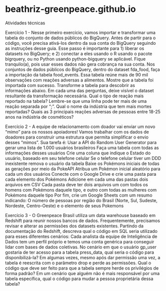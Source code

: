 # beathriz-greenpeace.github.io
Atividades técnicas

Exercício 1 - 
Nesse primeiro exercício, vamos importar e transformar uma tabela do conjunto de dados públicos do BigQuery. Antes de partir para o código, você precisa ativá-los dentro da sua conta do BigQuery seguindo as instruções desse guia. Esse passo é importante para 1) liberar os datasets no BigQuery; e 2) conectar a eles usando o R usando o pacote bigrquery, ou no Python usando python-bigquery se aplicável. Fique tranquilo(a), pois usar esses dados não gera cobrança na sua conta.
Nos conjuntos de dados públicos do BigQuery, dentro do dataset fda_food, faça a importação da tabela food_events. Essa tabela reúne mais de 90 mil observações com reações adversas a alimentos. Mostre que a tabela foi importada com sucesso.
Transforme a tabela para descobrir as informações abaixo. Em cada uma das perguntas, deixe visível o dataset resultante da transformação necessária.
Qual o tipo de reação mais reportado na tabela? Lembre-se que uma linha pode ter mais de uma reação separada por “;”.
Qual o nome da indústria que tem mais mortes reportadas?
Quais as 3 principais reações adversas de pessoas entre 18-25 anos na indústria de cosméticos?

Exercício 2 - 
A equipe de relacionamento com doador vai enviar um novo “mimo” para os nossos apoiadores! Vamos trabalhar com os dados de doadores para construir uma estrutura que permita simplificar o envio desses “mimos”.
Sua tarefa é:
Usar a API do Random User Generator para gerar uma lista de 1.000 usuários brasileiros
Faça uma tabela com todas as informações desses usuários
Crie uma coluna que indique o Estado do usuário, baseado em seu telefone celular
Se o telefone celular tiver um DDD inexistente remova o usuário da tabela
Baixe os Pokémons iniciais de todas as gerações por meio da PokeAPI
Atribua um Pokémon inicial aleatório para cada um dos usuários
Conecte com o Google Drive e crie uma pasta para cada elemento dos Pokémons
Adicione em cada uma das pastas dois arquivos em CSV
Cada pasta deve ter dois arquivos um com todos os homens com Pokémons daquele tipo, e outro com todas as mulheres com Pokémons daquele tipo
Por fim, crie um Google Sheets com um resumo indicando:
O número de pessoas por região do Brasil (Norte, Sul, Sudeste, Nordeste, Centro-Oeste) e o elemento de seus Pokemons

Exercício 3 - 
O Greenpeace Brasil utiliza um data warehouse baseado em Redshift para reunir nossos bancos de dados. Frequentemente, precisamos revisar e alterar as permissões dos datasets existentes. Partindo da documentação do Redshift, descreva qual o código em SQL seria utilizado para esses diferentes cenários:
Cada analista da equipe de Inteligência de Dados tem um perfil próprio e temos uma conta genérica para conseguir lidar com bases de dados coletivas. No cenário em que o usuário gp_user gostaria de ter acesso para a tabela press_data, qual seria o código para disponibilizá-la?
Em algumas vezes, mesmo após dar permissão uma vez, a tabela é reescrita com o parâmetro drop e perde as permissões. Qual o código que deve ser feito para que a tabela sempre herde os privilégios de forma padrão?
Em um cenário que alguém não é mais responsável por uma tabela específica, qual o código para mudar a pessoa proprietária dessa tabela?
